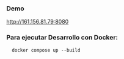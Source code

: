 ### Demo
http://161.156.81.79:8080
### Para ejecutar Desarrollo con Docker:
```console
  docker compose up --build
```
